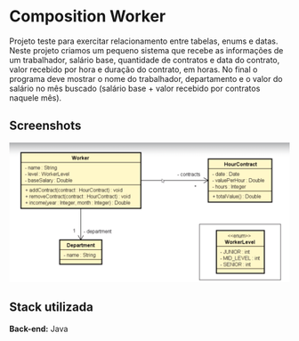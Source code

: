 
# Composition Worker

Projeto teste para exercitar relacionamento entre tabelas, enums e datas. Neste projeto criamos um pequeno sistema que recebe as informações de um trabalhador, salário base, quantidade de contratos e data do contrato, valor recebido por hora e duração do contrato, em horas. No final o programa deve mostrar o nome do trabalhador, departamento e o valor do salário no mês buscado (salário base + valor recebido por contratos naquele mês).


## Screenshots

![Diagrama Relacional](./images/Diagrama-relacional-worker.png)


## Stack utilizada

**Back-end:** Java

